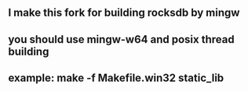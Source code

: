 ## I make this fork for building rocksdb by mingw
## you should use mingw-w64 and posix thread building
## example: make -f Makefile.win32 static_lib